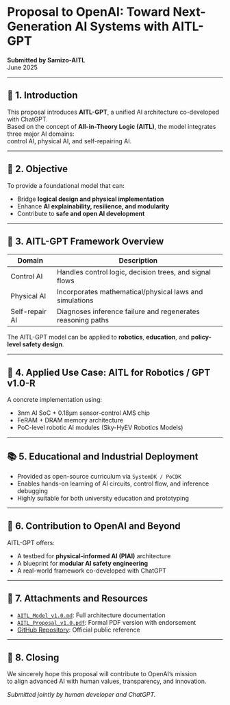# Proposal to OpenAI: Toward Next-Generation AI Systems with AITL-GPT

**Submitted by Samizo-AITL**  
June 2025

---

## 🧠 1. Introduction

This proposal introduces **AITL-GPT**, a unified AI architecture co-developed with ChatGPT.  
Based on the concept of **All-in-Theory Logic (AITL)**, the model integrates three major AI domains:  
control AI, physical AI, and self-repairing AI.

---

## 🎯 2. Objective

To provide a foundational model that can:

- Bridge **logical design and physical implementation**
- Enhance **AI explainability, resilience, and modularity**
- Contribute to **safe and open AI development**

---

## 🔧 3. AITL-GPT Framework Overview

| Domain | Description |
|--------|-------------|
| Control AI | Handles control logic, decision trees, and signal flows |
| Physical AI | Incorporates mathematical/physical laws and simulations |
| Self-repair AI | Diagnoses inference failure and regenerates reasoning paths |

The AITL-GPT model can be applied to **robotics**, **education**, and **policy-level safety design**.

---

## 🤖 4. Applied Use Case: AITL for Robotics / GPT v1.0-R

A concrete implementation using:

- 3nm AI SoC + 0.18µm sensor-control AMS chip
- FeRAM + DRAM memory architecture
- PoC-level robotic AI modules (Sky-HyEV Robotics Models)

---

## 📚 5. Educational and Industrial Deployment

- Provided as open-source curriculum via `SystemDK / PoCDK`
- Enables hands-on learning of AI circuits, control flow, and inference debugging
- Highly suitable for both university education and prototyping

---

## 🧩 6. Contribution to OpenAI and Beyond

AITL-GPT offers:

- A testbed for **physical-informed AI (PIAI)** architecture
- A blueprint for **modular AI safety engineering**
- A real-world framework co-developed with ChatGPT

---

## 📄 7. Attachments and Resources

- [`AITL_Model_v1.0.md`](./AITL_Model_v1.0.md): Full architecture documentation
- [`AITL_Proposal_v1.0.pdf`](./AITL_Proposal_v1.0.pdf): Formal PDF version with endorsement
- [GitHub Repository](https://github.com/Samizo-AITL/AITL-GPT): Official public reference

---

## 🙏 8. Closing

We sincerely hope this proposal will contribute to OpenAI’s mission  
to align advanced AI with human values, transparency, and innovation.

*Submitted jointly by human developer and ChatGPT.*
